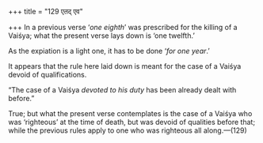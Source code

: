 +++
title = "129 एतद् एव"

+++
In a previous verse ‘*one eighth*’ was prescribed for the killing of a
Vaiśya; what the present verse lays down is ‘one twelfth.’

As the expiation is a light one, it has to be done ‘*for one* *year*.’

It appears that the rule here laid down is meant for the case of a
Vaiśya devoid of qualifications.

“The case of a Vaiśya *devoted to his duty* has been already dealt with
before.”

True; but what the present verse contemplates is the case of a Vaiśya
who was ‘righteous’ at the time of death, but was devoid of qualities
before that; while the previous rules apply to one who was righteous all
along.—(129)


